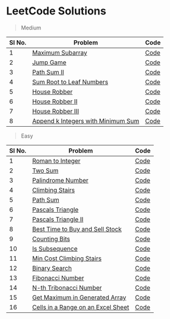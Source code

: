 # LeetCode Solutions

> Medium

| Sl No. | Problem                                                                                                 | Code                                                           |
|--------|---------------------------------------------------------------------------------------------------------|----------------------------------------------------------------|
| 1      | [Maximum Subarray](https://leetcode.com/problems/maximum-subarray/)                                     | [Code](./src/maximum_subarray/Solution.java)                   |
| 2      | [Jump Game](https://leetcode.com/problems/jump-game/)                                                   | [Code](./src/jump_game/Solution.java)                          |
| 3      | [Path Sum II](https://leetcode.com/problems/path-sum-ii/)                                               | [Code](./src/path_sum_ii/Solution.java)                        |
| 4      | [Sum Root to Leaf Numbers](https://leetcode.com/problems/sum-root-to-leaf-numbers/)                     | [Code](./src/sum_root_to_leaf_numbers/Solution.java)           |
| 5      | [House Robber](https://leetcode.com/problems/house-robber/)                                             | [Code](./src/house_robber/Solution.java)                       |
| 6      | [House Robber II](https://leetcode.com/problems/house-robber-ii/)                                       | [Code](./src/house_robber_ii/Solution.java)                    |
| 7      | [House Robber III](https://leetcode.com/problems/house-robber-iii/)                                     | [Code](./src/house_robber_iii/Solution.java)                   |
| 8      | [Append k Integers with Minimum Sum](https://leetcode.com/problems/append-k-integers-with-minimal-sum/) | [Code](./src/append_k_integers_with_minimal_sum/Solution.java) |

> Easy

| Sl No. | Problem                                                                                                 | Code                                                           |
|--------|---------------------------------------------------------------------------------------------------------|----------------------------------------------------------------|
| 1      | [Roman to Integer](https://leetcode.com/problems/roman-to-integer)                                      | [Code](./src/roman_to_integer/Solution.java)                   |
| 2      | [Two Sum](https://leetcode.com/problems/two-sum)                                                        | [Code](./src/two_sum/Solution.java)                            |
| 3      | [Palindrome Number](https://leetcode.com/problems/palindrome-number/)                                   | [Code](./src/palindrome_number/Solution.java)                  |
| 4      | [Climbing Stairs](https://leetcode.com/problems/climbing-stairs/)                                       | [Code](./src/climbing_stairs/Solution.java)                    |
| 5      | [Path Sum](https://leetcode.com/problems/path-sum/)                                                     | [Code](./src/path_sum/Solution.java)                           | 
| 6      | [Pascals Triangle](https://leetcode.com/problems/pascals-triangle/)                                     | [Code](./src/pascals_triangle/Solution.java)                   | 
| 7      | [Pascals Triangle II](https://leetcode.com/problems/pascals-triangle-ii/)                               | [Code](./src/pascals_triangle_ii/Solution.java)                | 
| 8      | [Best Time to Buy and Sell Stock](https://leetcode.com/problems/best-time-to-buy-and-sell-stock/)       | [Code](./src/best_time_to_buy_and_sell_stock/Solution.java)    | 
| 9      | [Counting Bits](https://leetcode.com/problems/counting-bits/)                                           | [Code](./src/counting_bits/Solution.java)                      | 
| 10     | [Is Subsequence](https://leetcode.com/problems/is-subsequence/)                                         | [Code](./src/is_subsequence/Solution.java)                     | 
| 11     | [Min Cost Climbing Stairs](https://leetcode.com/problems/min-cost-climbing-stairs/)                     | [Code](./src/min_cost_climbing_stairs/Solution.java)           | 
| 12     | [Binary Search](https://leetcode.com/problems/binary-search/)                                           | [Code](./src/binary_search/Solution.java)                      | 
| 13     | [Fibonacci Number](https://leetcode.com/problems/fibonacci-number/)                                     | [Code](./src/fibonacci_number/Solution.java)                   | 
| 14     | [N-th Tribonacci Number](https://leetcode.com/problems/n-th-tribonacci-number/)                         | [Code](./src/n_th_tribonacci_number/Solution.java)             | 
| 15     | [Get Maximum in Generated Array](https://leetcode.com/problems/get-maximum-in-generated-array/)         | [Code](./src/get_maximum_in_generated_array/Solution.java)     | 
| 16     | [Cells in a Range on an Excel Sheet](https://leetcode.com/problems/cells-in-a-range-on-an-excel-sheet/) | [Code](./src/cells_in_a_range_on_an_excel_sheet/Solution.java) | 


